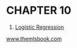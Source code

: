 # CHAPTER 10
<!-- 
In the previous chapter [] was presented. This chapter focuses on []. -->


1. [Logistic Regression](https://code.themlsbook.com/chapter10/logistic_regression.html)


www.themlsbook.com
